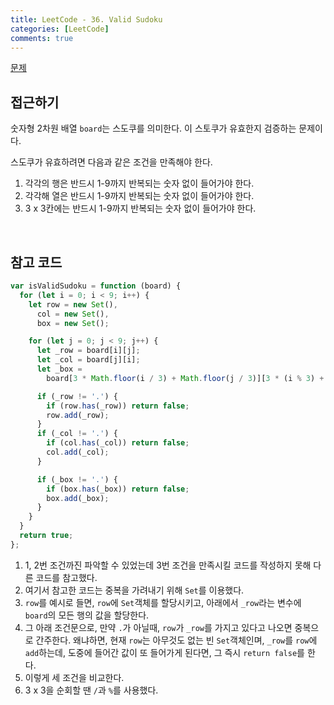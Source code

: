 ```yaml
---
title: LeetCode - 36. Valid Sudoku
categories: [LeetCode]
comments: true
---
```


[문제](https://leetcode.com/problems/valid-sudoku/)

## 접근하기

숫자형 2차원 배열 `board`는 스도쿠를 의미한다. 이 스토쿠가 유효한지 검증하는 문제이다.

스도쿠가 유효하려면 다음과 같은 조건을 만족해야 한다.

1. 각각의 행은 반드시 1-9까지 반복되는 숫자 없이 들어가야 한다.
2. 각각해 열은 반드시 1-9까지 반복되는 숫자 없이 들어가야 한다.
3. 3 x 3칸에는 반드시 1-9까지 반복되는 숫자 없이 들어가야 한다.

<br>

## 참고 코드

```js
var isValidSudoku = function (board) {
  for (let i = 0; i < 9; i++) {
    let row = new Set(),
      col = new Set(),
      box = new Set();

    for (let j = 0; j < 9; j++) {
      let _row = board[i][j];
      let _col = board[j][i];
      let _box =
        board[3 * Math.floor(i / 3) + Math.floor(j / 3)][3 * (i % 3) + (j % 3)];

      if (_row != '.') {
        if (row.has(_row)) return false;
        row.add(_row);
      }
      if (_col != '.') {
        if (col.has(_col)) return false;
        col.add(_col);
      }

      if (_box != '.') {
        if (box.has(_box)) return false;
        box.add(_box);
      }
    }
  }
  return true;
};
```

1. 1, 2번 조건까진 파악할 수 있었는데 3번 조건을 만족시킬 코드를 작성하지 못해 다른 코드를 참고했다.
2. 여기서 참고한 코드는 중복을 가려내기 위해 `Set`를 이용했다.
3. `row`를 예시로 들면, `row`에 `Set`객체를 할당시키고, 아래에서 `_row`라는 변수에 `board`의 모든 행의 값을 할당한다.
4. 그 아래 조건문으로, 만약 `.`가 아닐때, `row`가 `_row`를 가지고 있다고 나오면 중복으로 간주한다. 왜냐하면, 현재 `row`는 아무것도 없는 빈 `Set`객체인며, `_row`를 `row`에 `add`하는데, 도중에 들어간 값이 또 들어가게 된다면, 그 즉시 `return false`를 한다.
5. 이렇게 세 조건을 비교한다.
6. 3 x 3을 순회할 땐 `/`과 `%`를 사용했다.
